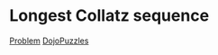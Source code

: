 # Longest Collatz sequence

[Problem](https://projecteuler.net/problem=14) 
[DojoPuzzles](http://dojopuzzles.com/problemas/exibe/analisando-a-conjectura-de-collatz/)

